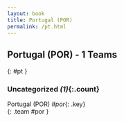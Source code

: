 ```yaml
---
layout: book
title: Portugal (POR)
permalink: /pt.html
---
```


## Portugal (POR) - 1 Teams
{: #pt }









### Uncategorized _(1)_{:.count}

Portugal  (POR)  _#por_{: .key} <br>
{: .team #por }


 
